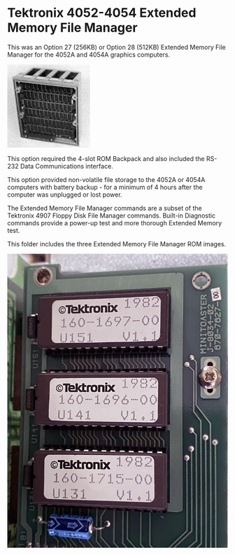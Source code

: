 # Tektronix 4052-4054 Extended Memory File Manager

This was an Option 27 (256KB) or Option 28 (512KB) Extended Memory File Manager for the 4052A and 4054A graphics computers.   

![Extended Memory File Manager](./Extended%20Memory%20File%20Manager%20photo.jpg)

This option required the 4-slot ROM Backpack and also included the RS-232 Data Communications interface.

This option provided non-volatile file storage to the 4052A or 4054A computers with battery backup - for a minimum of 4 hours after the computer was unplugged or lost power.

The Extended Memory File Manager commands are a subset of the Tektronix 4907 Floppy Disk File Manager commands.
Built-in Diagnostic commands provide a power-up test and more thorough Extended Memory test.

This folder includes the three Extended Memory File Manager ROM images.

![Extended Memory File Manager ROM Labels](./minitoaster2.JPG)
